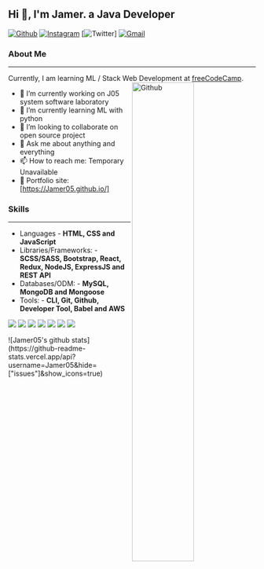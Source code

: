 ## Hi 👋, I'm Jamer. a Java Developer ##

[![Github](https://img.shields.io/badge/-Github-000?style=flat&logo=Github&logoColor=white)](https://github.com/Jamer05)
[![Instagram](https://img.shields.io/badge/-Instagram-c13584?style=flat&labelColor=c13584&logo=instagram&logoColor=white)](/)
[![Twitter](https://img.shields.io/badge/-Twitter-1ca0f1?style=flat-square&labelColor=1ca0f1&logo=twitter&logoColor=white&link=https://twitter.com/RamiroHemerson)]
[![Gmail](https://img.shields.io/badge/-Gmail-c14438?style=flat&logo=Gmail&logoColor=white)](mailto:)
&nbsp;

### About Me ###
----------------------------------------------------------------------------------------------------------------------------
Currently, I am learning ML / Stack Web Development at [freeCodeCamp](https://freeCodeCamp.org/).
<img width="50%" align="right" alt="Github" src="https://raw.githubusercontent.com/onimur/.github/master/.resources/git-header.svg" />

- 🔭 I’m currently working on J05 system software laboratory
- 🌱 I’m currently learning ML with python
- 👯 I’m looking to collaborate on open source project
- 💬 Ask me about anything and everything
- 📫 How to reach me: Temporary Unavailable
- 🎯 Portfolio site: [https://Jamer05.github.io/]

### Skills ###
----------------------------------------------------------------------------------------------------------------------------
- Languages - **HTML, CSS and JavaScript**
- Libraries/Frameworks: - **SCSS/SASS, Bootstrap, React, Redux, NodeJS, ExpressJS and REST API**
- Databases/ODM: - **MySQL, MongoDB and Mongoose**
- Tools: - **CLI, Git, Github, Developer Tool, Babel and AWS**

<p>

  <img src="https://img.shields.io/badge/Html5-%E2%98%85%E2%98%85%E2%98%85%E2%98%85%E2%98%85-ff7851" /> 
  <img src="https://img.shields.io/badge/CSS3-%E2%98%85%E2%98%85%E2%98%85%E2%98%85%E2%98%85-9ef380" /> 
  <img src="https://img.shields.io/badge/Java-%E2%98%85%E2%98%85%E2%98%85%E2%98%85%E2%98%85-important" />
  <img src="https://img.shields.io/badge/JavaScript-%E2%98%85%E2%98%85%E2%98%85%E2%98%85%E2%98%85-important" /> 
  <img src="https://img.shields.io/badge/ReactJS-%E2%98%85%E2%98%85%E2%98%85%E2%98%85%E2%98%85-9ef380" /> 
  <img src="https://img.shields.io/badge/Angular-%E2%98%85%E2%98%85%E2%98%85%E2%98%85%E2%98%86-c40f2e" />
  <img src="https://img.shields.io/badge/Python-%E2%98%85%E2%98%85%E2%98%85%E2%98%85%E2%98%85-important" /> 
 
  
</p>
![Jamer05's github stats](https://github-readme-stats.vercel.app/api?username=Jamer05&hide=["issues"]&show_icons=true)
